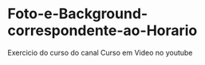 # Foto-e-Background-correspondente-ao-Horario
Exercicio do curso do canal Curso em Video no youtube
